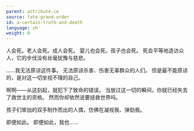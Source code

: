 ```yaml
---
parent: attribute.ce
source: fate-grand-order
id: a-certain-truth-and-death
language: zh
weight: 0
---
```


人会死。老人会死。成人会死。
婴儿也会死。孩子也会死。
死会平等地造访众人，它的步伐没有丝毫犹豫与慈悲。

……我无法原谅这件事。
无法原谅杀害、伤害无辜群众的人们。
但是最不能原谅的，是对这一切坐视不理的自己。

啊啊——从这刻起，就犯下了致命的错误。
当放过这一切的瞬间，你就已经失去了救世主的资格。
然而你却依然说要拯救世界吗。

孩子们笨拙的双手制作而出的人偶，仿佛在凝视我、弹劾我。

即便如此。
即便如此，我也……
